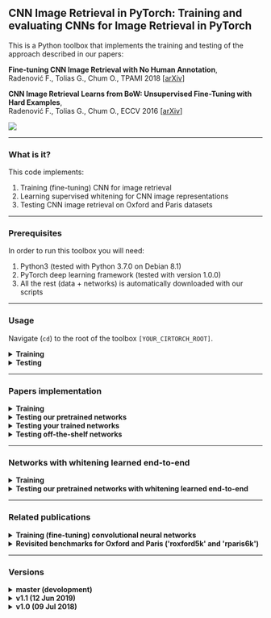 ## CNN Image Retrieval in PyTorch: Training and evaluating CNNs for Image Retrieval in PyTorch

This is a Python toolbox that implements the training and testing of the approach described in our papers:


**Fine-tuning CNN Image Retrieval with No Human Annotation**,  
Radenović F., Tolias G., Chum O., 
TPAMI 2018 [[arXiv](https://arxiv.org/abs/1711.02512)]

**CNN Image Retrieval Learns from BoW: Unsupervised Fine-Tuning with Hard Examples**,  
Radenović F., Tolias G., Chum O., 
ECCV 2016 [[arXiv](http://arxiv.org/abs/1604.02426)]


<img src="http://cmp.felk.cvut.cz/cnnimageretrieval/img/cnnimageretrieval_network_medium.png" width=\textwidth/>

---

### What is it?

This code implements:

1. Training (fine-tuning) CNN for image retrieval
1. Learning supervised whitening for CNN image representations
1. Testing CNN image retrieval on Oxford and Paris datasets

---

### Prerequisites

In order to run this toolbox you will need:

1. Python3 (tested with Python 3.7.0 on Debian 8.1)
1. PyTorch deep learning framework (tested with version 1.0.0)
1. All the rest (data + networks) is automatically downloaded with our scripts

---

### Usage

Navigate (```cd```) to the root of the toolbox ```[YOUR_CIRTORCH_ROOT]```.

<details>
  <summary><b>Training</b></summary><br/>
  
  Example training script is located in ```YOUR_CIRTORCH_ROOT/cirtorch/examples/train.py```
  ```
  python3 -m cirtorch.examples.train [-h] [--training-dataset DATASET] [--no-val]
                  [--test-datasets DATASETS] [--test-whiten DATASET]
                  [--test-freq N] [--arch ARCH] [--pool POOL]
                  [--local-whitening] [--regional] [--whitening]
                  [--not-pretrained] [--loss LOSS] [--loss-margin LM]
                  [--image-size N] [--neg-num N] [--query-size N]
                  [--pool-size N] [--gpu-id N] [--workers N] [--epochs N]
                  [--batch-size N] [--optimizer OPTIMIZER] [--lr LR]
                  [--momentum M] [--weight-decay W] [--print-freq N]
                  [--resume FILENAME]
                  EXPORT_DIR
  ```

  For detailed explanation of the options run:
  ```
  python3 -m cirtorch.examples.train -h
  ```

  **Note**: Data and networks used for training and testing are automatically downloaded when using the example script.
  
</details>

<details>
  <summary><b>Testing</b></summary><br/>

  Example testing script is located in ```YOUR_CIRTORCH_ROOT/cirtorch/examples/test.py```
  ```
  python3 -m cirtorch.examples.test [-h] (--network-path NETWORK | --network-offtheshelf NETWORK)
                 [--datasets DATASETS] [--image-size N]
                 [--multiscale MULTISCALE] [--whitening WHITENING] [--gpu-id N]
  ```

  For detailed explanation of the options run:
  ```
  python3 -m cirtorch.examples.test -h
  ```

  **Note**: Data used for testing are automatically downloaded when using the example script.

</details>

---

###  Papers implementation

<details>
  <summary><b>Training</b></summary><br/>

  For example, to train our best network described in the TPAMI 2018 paper run the following command. 
  After each epoch, the fine-tuned network will be tested on the revisited Oxford and Paris benchmarks:
  ```
  python3 -m cirtorch.examples.train YOUR_EXPORT_DIR --gpu-id '0' --training-dataset 'retrieval-SfM-120k' 
              --test-datasets 'roxford5k,rparis6k' --arch 'resnet101' --pool 'gem' --loss 'contrastive' 
              --loss-margin 0.85 --optimizer 'adam' --lr 5e-7 --neg-num 5 --query-size=2000 
              --pool-size=22000 --batch-size 5 --image-size 362
  ```

  Networks can be evaluated with learned whitening after each epoch. To achieve this run the following command. 
  Note that this will significantly slow down the entire training procedure, and you can evaluate networks with learned whitening later on using the example test script.

  ```
  python3 -m cirtorch.examples.train YOUR_EXPORT_DIR --gpu-id '0' --training-dataset 'retrieval-SfM-120k' 
              --test-datasets 'roxford5k,rparis6k' --test-whiten 'retrieval-SfM-30k' 
              --arch 'resnet101' --pool 'gem' --loss 'contrastive' --loss-margin 0.85 
              --optimizer 'adam' --lr 5e-7 --neg-num 5 --query-size=2000 --pool-size=22000 
              --batch-size 5 --image-size 362
  ```

  **Note**: Adjusted (lower) learning rate is set to achieve similar performance as with [MatConvNet](https://github.com/filipradenovic/cnnimageretrieval) and [PyTorch-0.3.0](https://github.com/filipradenovic/cnnimageretrieval-pytorch/tree/v1.0) implementation of the training.

</details>

<details>
  <summary><b>Testing our pretrained networks</b></summary><br/>

  Pretrained networks trained using the same parameters as in our TPAMI 2018 paper are provided, with precomputed post-processing whitening step. 
  To evaluate them run:
  ```
  python3 -m cirtorch.examples.test --gpu-id '0' --network-path 'retrievalSfM120k-resnet101-gem' 
                  --datasets 'oxford5k,paris6k,roxford5k,rparis6k' 
                  --whitening 'retrieval-SfM-120k'
                  --multiscale '[1, 1/2**(1/2), 1/2]'
  ```
  or
  ```
  python3 -m cirtorch.examples.test --gpu-id '0' --network-path 'retrievalSfM120k-vgg16-gem' 
                  --datasets 'oxford5k,paris6k,roxford5k,rparis6k' 
                  --whitening 'retrieval-SfM-120k'
                  --multiscale '[1, 1/2**(1/2), 1/2]'
  ```
  The table below shows the performance comparison of networks trained with this framework and the networks used in the paper which were trained with our [CNN Image Retrieval in MatConvNet](https://github.com/filipradenovic/cnnimageretrieval):

  | Model | Oxford | Paris | ROxf (M) | RPar (M) | ROxf (H) | RPar (H) |
  |:------|:------:|:------:|:------:|:------:|:------:|:------:|
  | VGG16-GeM (MatConvNet) | 87.9 | 87.7 | 61.9 | 69.3 | 33.7 | 44.3 |
  | VGG16-GeM (PyTorch) | 87.3 | 87.8 | 60.9 | 69.3 | 32.9 | 44.2 |
  | ResNet101-GeM (MatConvNet) | 87.8 | 92.7 | 64.7 | 77.2 | 38.5 | 56.3 |
  | ResNet101-GeM (PyTorch) | 88.2 | 92.5 | 65.4 | 76.7 | 40.1 | 55.2 |

</details>

<details>
  <summary><b>Testing your trained networks</b></summary><br/>

  To evaluate your trained network using single scale and without learning whitening:
  ```
  python3 -m cirtorch.examples.test --gpu-id '0' --network-path YOUR_NETWORK_PATH 
                  --datasets 'oxford5k,paris6k,roxford5k,rparis6k'
  ```

  To evaluate trained network using multi scale evaluation and with learned whitening as post-processing:
  ```
  python3 -m cirtorch.examples.test --gpu-id '0' --network-path YOUR_NETWORK_PATH 
                  --datasets 'oxford5k,paris6k,roxford5k,rparis6k'
                  --whitening 'retrieval-SfM-120k' 
                  --multiscale '[1, 1/2**(1/2), 1/2]'
  ```

</details>

<details>
  <summary><b>Testing off-the-shelf networks</b></summary><br/>

  Off-the-shelf networks can be evaluated as well, for example:
  ```
  python3 -m cirtorch.examples.test --gpu-id '0' --network-offtheshelf 'resnet101-gem'
                  --datasets 'oxford5k,paris6k,roxford5k,rparis6k'
                  --whitening 'retrieval-SfM-120k' 
                  --multiscale '[1, 1/2**(1/2), 1/2]'
  ```
  
</details>

---

### Networks with whitening learned end-to-end

<details>
  <summary><b>Training</b></summary><br/>
  
  This toolbox can be used to fine-tune networks with end-to-end whitening, i.e., whitening added as an FC layer after the pooling and learned together with the convolutions.
  To train such a setup you should run the following commands (the performance will be evaluated every 5 epochs on `roxford5k` and `rparis6k`):
  ```
  python3 -m cirtorch.examples.train YOUR_EXPORT_DIR --gpu-id '0' --training-dataset 'retrieval-SfM-120k' 
              --loss 'triplet' --loss-margin 0.5 --optimizer 'adam' --lr 1e-6 
              --arch 'resnet50' --pool 'gem' --whitening 
              --neg-num 5 --query-size=2000 --pool-size=20000 
              --batch-size 5 --image-size 1024 --epochs 100 
              --test-datasets 'roxford5k,rparis6k' --test-freq 5 
  ```
  or
  ```
  python3 -m cirtorch.examples.train YOUR_EXPORT_DIR --gpu-id '0' --training-dataset 'retrieval-SfM-120k' 
              --loss 'triplet' --loss-margin 0.5 --optimizer 'adam' --lr 5e-7 
              --arch 'resnet101' --pool 'gem' --whitening 
              --neg-num 4 --query-size=2000 --pool-size=20000 
              --batch-size 5 --image-size 1024 --epochs 100 
              --test-datasets 'roxford5k,rparis6k' --test-freq 5 
  ```
  or
  ```
  python3 -m cirtorch.examples.train YOUR_EXPORT_DIR --gpu-id '0' --training-dataset 'retrieval-SfM-120k' 
              --loss 'triplet' --loss-margin 0.5 --optimizer 'adam' --lr 5e-7 
              --arch 'resnet152' --pool 'gem' --whitening 
              --neg-num 3 --query-size=2000 --pool-size=20000 
              --batch-size 5 --image-size 900 --epochs 100 
              --test-datasets 'roxford5k,rparis6k' --test-freq 5 
  ```
  for `ResNet50`, `ResNet101`, or `ResNet152`, respectively. 
  
  Implementation details:
  
  - Whitening FC layer is initialized in a supervised manner using our training data and off-the-shelf features.
  - Whitening FC layer is precomputed for popular architectures and pooling methods, see [imageretrievalnet.py#L50](https://github.com/filipradenovic/cnnimageretrieval-pytorch/blob/474b1fe61ff0e8a6f076ef58f7334cf33d7a3773/cirtorch/networks/imageretrievalnet.py#L50) for the full list of precomputed FC layers.
  - When whitening is added in the fine-tuning procedure, the performance is highest if the images are with a similar high-resolution at train and test time. 
  - When whitening is added, the distribution of pairwise distances changes significantly, so roughly twice larger margin should be used for contrastive loss. In this scenario, triplet loss performs slightly better. 
  - Additional tunning of hyper-parameters can be performed to achieve higher performance or faster training. Note that, in this example, `--neg-num` and `--image-size` hyper-parameters are chosen such that the training can be performed on a single GPU with `16 GB` of memory. 
    
</details>

<details>
  <summary><b>Testing our pretrained networks with whitening learned end-to-end</b></summary><br/>

  Pretrained networks with whitening learned end-to-end are provided, trained both on `retrieval-SfM-120k (rSfM120k)` and [`google-landmarks-2018 (gl18)`](https://www.kaggle.com/google/google-landmarks-dataset) train datasets.
  Whitening is learned end-to-end during the network training, so there is no need to compute it as a post-processing step, although one can do that, as well.
  For example, multi-scale evaluation of ResNet101 with GeM and end-to-end whitening trained on `google-landmarks-2018 (gl18)` dataset using high-resolution images and a triplet loss, is performed with the following script:
  ```
  python3 -m cirtorch.examples.test_e2e --gpu-id '0' --network 'gl18-tl-resnet101-gem-w' 
              --datasets 'roxford5k,rparis6k' --multiscale '[1, 2**(1/2), 1/2**(1/2)]'
  ```

  Multi-scale performance of all available pre-trained networks is given in the following table:

  | Model | ROxf (M) | RPar (M) | ROxf (H) | RPar (H) |
  |:------|:------:|:------:|:------:|:------:|
  | [rSfM120k-tl-resnet50-gem-w](http://cmp.felk.cvut.cz/cnnimageretrieval/data/networks/retrieval-SfM-120k/rSfM120k-tl-resnet50-gem-w-97bf910.pth)  | 64.7 | 76.3 | 39.0 | 54.9 |
  | [rSfM120k-tl-resnet101-gem-w](http://cmp.felk.cvut.cz/cnnimageretrieval/data/networks/retrieval-SfM-120k/rSfM120k-tl-resnet101-gem-w-a155e54.pth) | 67.8 | 77.6 | 41.7 | 56.3 |
  | [rSfM120k-tl-resnet152-gem-w](http://cmp.felk.cvut.cz/cnnimageretrieval/data/networks/retrieval-SfM-120k/rSfM120k-tl-resnet152-gem-w-f39cada.pth) | 68.8 | 78.0 | 41.3 | 57.2 |
  | [gl18-tl-resnet50-gem-w](http://cmp.felk.cvut.cz/cnnimageretrieval/data/networks/gl18/gl18-tl-resnet50-gem-w-83fdc30.pth)  | 63.6 | 78.0 | 40.9 | 57.5 |
  | [gl18-tl-resnet101-gem-w](http://cmp.felk.cvut.cz/cnnimageretrieval/data/networks/gl18/gl18-tl-resnet101-gem-w-a4d43db.pth) | 67.3 | 80.6 | 44.3 | 61.5 |
  | [gl18-tl-resnet152-gem-w](http://cmp.felk.cvut.cz/cnnimageretrieval/data/networks/gl18/gl18-tl-resnet152-gem-w-21278d5.pth) | 68.7 | 79.7 | 44.2 | 60.3 |
  
</details>

---

### Related publications

<details>
  <summary><b>Training (fine-tuning) convolutional neural networks</b></summary><br/>

  ```
  @article{RTC18,
   title = {Fine-tuning {CNN} Image Retrieval with No Human Annotation},
   author = {Radenovi{\'c}, F. and Tolias, G. and Chum, O.}
   journal = {TPAMI},
   year = {2018}
  }
  ```
  ```
  @inproceedings{RTC16,
   title = {{CNN} Image Retrieval Learns from {BoW}: Unsupervised Fine-Tuning with Hard Examples},
   author = {Radenovi{\'c}, F. and Tolias, G. and Chum, O.},
   booktitle = {ECCV},
   year = {2016}
  }
  ```

</details>

<details>
  <summary><b>Revisited benchmarks for Oxford and Paris ('roxford5k' and 'rparis6k')</b></summary><br/>

  ```
  @inproceedings{RITAC18,
   author = {Radenovi{\'c}, F. and Iscen, A. and Tolias, G. and Avrithis, Y. and Chum, O.},
   title = {Revisiting Oxford and Paris: Large-Scale Image Retrieval Benchmarking},
   booktitle = {CVPR},
   year = {2018}
  }
  ```
  
</details>

---

### Versions

<details>
  <summary><b>master (devolopment)</b></summary>
  
  #### [master](https://github.com/filipradenovic/cnnimageretrieval-pytorch/tree/master) (development)
  
  - No change compared to [v1.2](https://github.com/filipradenovic/cnnimageretrieval-pytorch/tree/v1.2) yet
  
  #### [v1.2](https://github.com/filipradenovic/cnnimageretrieval-pytorch/tree/v1.2) (07 Dec 2019)
  
  - Added example script for descriptor extraction with different publicly available models
  - Added the [MIT license](https://github.com/filipradenovic/cnnimageretrieval-pytorch/blob/master/LICENSE)
  - Added mutli-scale performance on `roxford5k` and `rparis6k` for new pre-trained networks with end-to-end whitening, trained on both `retrieval-SfM-120` and `google-landmarks-2018` train datasets
  - Added a new example test script without post-processing, for networks that are trained in a fully end-to-end manner, with whitening as FC layer learned during training
  - Added few things in train example: GeMmp pooling, triplet loss, small trick to handle really large batches
  - Added more pre-computed whitening options in imageretrievalnet
  - Added triplet loss 
  - Added GeM pooling with multiple parameters (one p per channel/dimensionality)
  - Added script to enable download on Windows 10 as explained in Issue [#39](https://github.com/filipradenovic/cnnimageretrieval-pytorch/issues/39), courtesy of [SongZRui](https://github.com/SongZRui)
  - Fixed cropping of down-sampled query image
</details>

<details>
  <summary><b>v1.1 (12 Jun 2019)</b></summary>
  
  #### [v1.1](https://github.com/filipradenovic/cnnimageretrieval-pytorch/tree/v1.1) (12 Jun 2019)
  
  - Migrated code to PyTorch 1.0.0, removed Variable, added torch.no_grad for more speed and less memory at evaluation
  - Added rigid grid regional pooling that can be combined with any global pooling method (R-MAC, R-SPoC, R-GeM)
  - Added PowerLaw normalization layer
  - Added multi-scale testing with any given set of scales, in example test script
  - Fix related to precision errors of covariance matrix estimation during whitening learning
  - Fixed minor bugs
</details>

<details>
  <summary><b>v1.0 (09 Jul 2018)</b></summary>
  
  #### [v1.0](https://github.com/filipradenovic/cnnimageretrieval-pytorch/tree/v1.0) (09 Jul 2018)
  
  - First public version
  - Compatible with PyTorch 0.3.0
</details>

